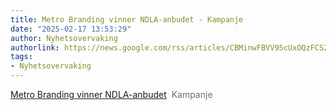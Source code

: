 ```yaml
---
title: Metro Branding vinner NDLA-anbudet - Kampanje
date: "2025-02-17 13:53:29"
author: Nyhetsovervaking
authorlink: https://news.google.com/rss/articles/CBMinwFBVV95cUxOQzFCS2J2VmtONE4zd0tTYUlFMk5JY3kyTE5JY3k4ZFJrckVwYW9xOFhHOGRIcUhjZVJNb3NfYWRhaGFnY0p2elYxZFBGNGlndHlUb1lLZDd4NzhhQ0U3ai1RSXI4cDVhdFJLdnhXZDNfMHRtTG1IVlR2VTlWRmxtMHpielNTa3pwY3EwTXRveFUxa1NEYnUxbU9zYlkyV2c?oc=5
tags:
- Nyhetsovervaking
---
```

<a href="https://news.google.com/rss/articles/CBMinwFBVV95cUxOQzFCS2J2VmtONE4zd0tTYUlFMk5JY3kyTE5JY3k4ZFJrckVwYW9xOFhHOGRIcUhjZVJNb3NfYWRhaGFnY0p2elYxZFBGNGlndHlUb1lLZDd4NzhhQ0U3ai1RSXI4cDVhdFJLdnhXZDNfMHRtTG1IVlR2VTlWRmxtMHpielNTa3pwY3EwTXRveFUxa1NEYnUxbU9zYlkyV2c?oc=5" target="_blank">Metro Branding vinner NDLA-anbudet</a>&nbsp;&nbsp;<font color="#6f6f6f">Kampanje</font>